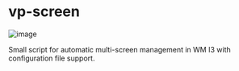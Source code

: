 # vp-screen
![image](https://github.com/penthium2/vp-screen/assets/1278549/044c17a2-fc2f-47b6-b073-e6dd7b7bb061)

Small script for automatic multi-screen management in WM I3 with configuration file support.
